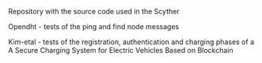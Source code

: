 Repository with the source code used in the Scyther

Opendht - tests of the ping and find node messages

Kim-etal - tests of the registration, authentication and charging phases of a A Secure Charging System for Electric Vehicles Based on Blockchain
